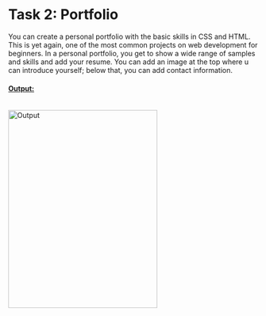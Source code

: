 # Task 2: Portfolio

You can create a personal portfolio with the basic skills in CSS and HTML. This is yet again, one of the most common projects on web development for beginners. In a personal portfolio, you get to show a wide range of samples and skills and add your resume. You can add an image at the top where u can introduce yourself; below that, you can add contact information.

#### <u>Output:</u>
<br>

<img src="Output1.JPG" alt="Output" height=400 width=300>